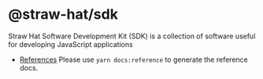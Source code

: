 # @straw-hat/sdk

Straw Hat Software Development Kit (SDK) is a collection of software useful for developing JavaScript applications

- [References](./docs/references/index.html) Please use `yarn docs:reference`
  to generate the reference docs.
